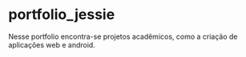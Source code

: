 # portfolio_jessie
Nesse portfolio encontra-se projetos acadêmicos, como a criação de aplicações web e android.
